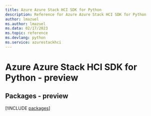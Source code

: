 ```yaml
---
title: Azure Azure Stack HCI SDK for Python
description: Reference for Azure Azure Stack HCI SDK for Python
author: lmazuel
ms.author: lmazuel
ms.data: 02/17/2023
ms.topic: reference
ms.devlang: python
ms.service: azurestackhci
---
```

# Azure Azure Stack HCI SDK for Python - preview
## Packages - preview
[!INCLUDE [packages](azure-stack-hci-index.md)]